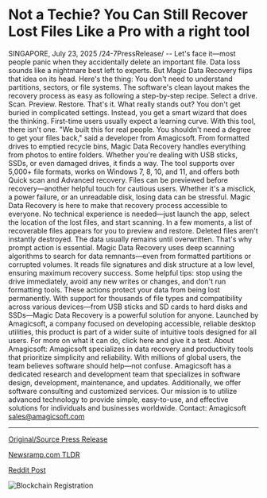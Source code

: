 # Not a Techie? You Can Still Recover Lost Files Like a Pro with a right tool

SINGAPORE, July 23, 2025 /24-7PressRelease/ -- Let's face it—most people panic when they accidentally delete an important file. Data loss sounds like a nightmare best left to experts. But Magic Data Recovery flips that idea on its head.  Here's the thing: You don't need to understand partitions, sectors, or file systems. The software's clean layout makes the recovery process as easy as following a step-by-step recipe. Select a drive. Scan. Preview. Restore. That's it.  What really stands out? You don't get buried in complicated settings. Instead, you get a smart wizard that does the thinking. First-time users usually expect a learning curve. With this tool, there isn't one. "We built this for real people. You shouldn't need a degree to get your files back," said a developer from Amagicsoft.  From formatted drives to emptied recycle bins, Magic Data Recovery handles everything from photos to entire folders. Whether you're dealing with USB sticks, SSDs, or even damaged drives, it finds a way.  The tool supports over 5,000+ file formats, works on Windows 7, 8, 10, and 11, and offers both Quick scan and Advanced recovery. Files can be previewed before recovery—another helpful touch for cautious users.  Whether it's a misclick, a power failure, or an unreadable disk, losing data can be stressful. Magic Data Recovery is here to make that recovery process accessible to everyone. No technical experience is needed—just launch the app, select the location of the lost files, and start scanning. In a few moments, a list of recoverable files appears for you to preview and restore.  Deleted files aren't instantly destroyed. The data usually remains until overwritten. That's why prompt action is essential. Magic Data Recovery uses deep scanning algorithms to search for data remnants—even from formatted partitions or corrupted volumes. It reads file signatures and disk structure at a low level, ensuring maximum recovery success.  Some helpful tips: stop using the drive immediately, avoid any new writes or changes, and don't run formatting tools. These actions protect your data from being lost permanently.  With support for thousands of file types and compatibility across various devices—from USB sticks and SD cards to hard disks and SSDs—Magic Data Recovery is a powerful solution for anyone. Launched by Amagicsoft, a company focused on developing accessible, reliable desktop utilities, this product is part of a wider suite of intuitive tools designed for all users.  For more on what it can do, click here and give it a test.  About Amagicsoft: Amagicsoft specializes in data recovery and productivity tools that prioritize simplicity and reliability. With millions of global users, the team believes software should help—not confuse.  Amagicsoft has a dedicated research and development team that specializes in software design, development, maintenance, and updates. Additionally, we offer software consulting and customized services.  Our mission is to utilize advanced technology to provide simple, easy-to-use, and effective solutions for individuals and businesses worldwide.  Contact: Amagicsoft sales@amagicsoft.com 

---

[Original/Source Press Release](https://www.24-7pressrelease.com/press-release/525091/not-a-techie-you-can-still-recover-lost-files-like-a-pro-with-a-right-tool)
                    

[Newsramp.com TLDR](https://newsramp.com/curated-news/magic-data-recovery-simplifying-file-recovery-for-everyone/a77e85cf3f9dce7998d47768283151ef) 

 



[Reddit Post](https://www.reddit.com/r/Business_NewsRamp/comments/1m7i7g4/magic_data_recovery_simplifying_file_recovery_for/) 



![Blockchain Registration](https://cdn.newsramp.app/24-7PressRelease/qrcode/257/23/silkJCFJ.webp)